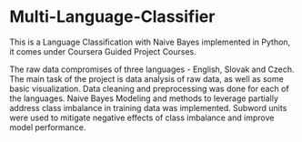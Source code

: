 # Multi-Language-Classifier

This is a Language Classification with Naive Bayes implemented in Python, it comes under Coursera Guided Project Courses.

The raw data compromises of three languages - English, Slovak and Czech.
The main task of the project is data analysis of raw data, as well as some basic visualization.
Data cleaning and preprocessing was done for each of the languages.
Naive Bayes Modeling and methods to leverage partially address class imbalance in training data was implemented.
Subword units were used to mitigate negative effects of class imbalance and improve model performance.
